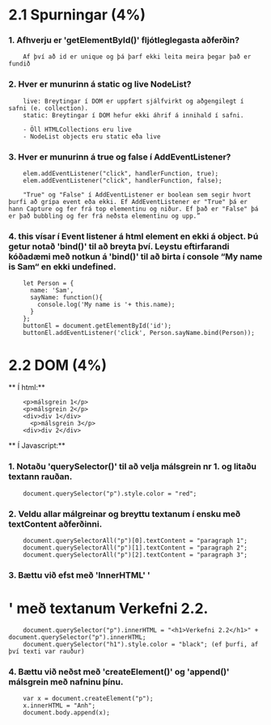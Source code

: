 ﻿# 2.1 Spurningar (4%)

### 1. Afhverju er 'getElementById()' fljótleglegasta aðferðin?

        Af því að id er unique og þá þarf ekki leita meira þegar það er fundið

### 2. Hver er munurinn á static og live NodeList?

        live: Breytingar í DOM er uppfært sjálfvirkt og aðgengilegt í safni (e. collection).
        static: Breytingar í DOM hefur ekki áhrif á innihald í safni.

        - Öll HTMLCollections eru live
		- NodeList objects eru static eða live

### 3. Hver er munurinn á true og false í AddEventListener?
        elem.addEventListener("click", handlerFunction, true);
        elem.addEventListener("click", handlerFunction, false);

        "True" og "False" í AddEventListener er boolean sem segir hvort þurfi að grípa event eða ekki. Ef AddEventListener er "True" þá er hann Capture og fer frá top elementinu og niður. Ef það er "False" þá er það bubbling og fer frá neðsta elementinu og upp.”

### 4. this vísar í Event listener á html element en ekki á object. Þú getur notað 'bind()' til að breyta því. Leystu eftirfarandi kóðadæmi með notkun á 'bind()' til að birta í console “My name is Sam“ en ekki undefined.

        let Person = {
          name: 'Sam',
          sayName: function(){
            console.log('My name is '+ this.name);
          }
        };
        buttonEl = document.getElementById('id');
        buttonEl.addEventListener('click', Person.sayName.bind(Person));



# 2.2 DOM (4%)
** Í html:**

        <p>málsgrein 1</p>
        <p>málsgrein 2</p>
        <div>div 1</div>
          <p>málsgrein 3</p>
        <div>div 2</div>

** Í Javascript:**

### 1. Notaðu 'querySelector()' til að velja málsgrein nr 1. og litaðu textann rauðan.

        document.querySelector("p").style.color = "red";

### 2. Veldu allar málgreinar og breyttu textanum í ensku með textContent aðferðinni.

        document.querySelectorAll("p")[0].textContent = "paragraph 1";
        document.querySelectorAll("p")[1].textContent = "paragraph 2";
        document.querySelectorAll("p")[2].textContent = "paragraph 3";

### 3. Bættu við efst með 'InnerHTML' '<h1>' með textanum Verkefni 2.2.

        document.querySelector("p").innerHTML = "<h1>Verkefni 2.2</h1>" + document.querySelector("p").innerHTML;
        document.querySelector("h1").style.color = "black"; (ef þurfi, af því texti var rauður)

### 4. Bættu við neðst með 'createElement()' og 'append()' málsgrein með nafninu þínu.

        var x = document.createElement("p");
        x.innerHTML = "Anh";
        document.body.append(x);